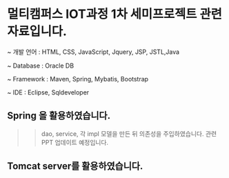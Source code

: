 # 멀티캠퍼스 IOT과정 1차 세미프로젝트 관련 자료입니다.

~ 개발 언어 : HTML, CSS, JavaScript, Jquery, JSP, JSTL,Java

~ Database : Oracle DB

~ Framework : Maven, Spring, Mybatis, Bootstrap

~ IDE : Eclipse, Sqldeveloper



## Spring 을 활용하였습니다.
>> dao, service, 각 impl 모델을 만든 뒤 의존성을 주입하였습니다.
>> 관련 PPT 업데이트 예정입니다.



## Tomcat server를 활용하였습니다.


